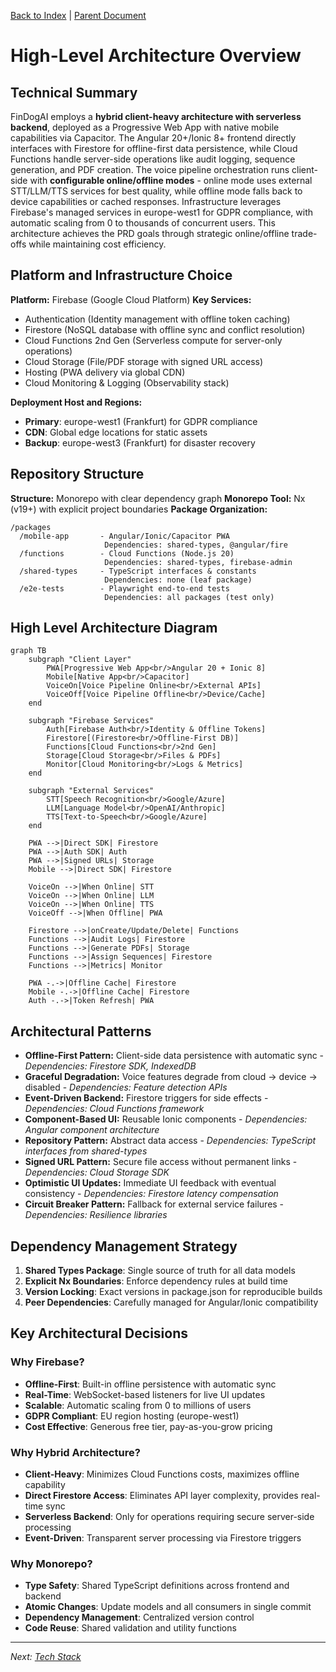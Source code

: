 [Back to Index](./index.md) | [Parent Document](../architecture.md)

# High-Level Architecture Overview

## Technical Summary

FinDogAI employs a **hybrid client-heavy architecture with serverless backend**, deployed as a Progressive Web App with native mobile capabilities via Capacitor. The Angular 20+/Ionic 8+ frontend directly interfaces with Firestore for offline-first data persistence, while Cloud Functions handle server-side operations like audit logging, sequence generation, and PDF creation. The voice pipeline orchestration runs client-side with **configurable online/offline modes** - online mode uses external STT/LLM/TTS services for best quality, while offline mode falls back to device capabilities or cached responses. Infrastructure leverages Firebase's managed services in europe-west1 for GDPR compliance, with automatic scaling from 0 to thousands of concurrent users. This architecture achieves the PRD goals through strategic online/offline trade-offs while maintaining cost efficiency.

## Platform and Infrastructure Choice

**Platform:** Firebase (Google Cloud Platform)
**Key Services:**
- Authentication (Identity management with offline token caching)
- Firestore (NoSQL database with offline sync and conflict resolution)
- Cloud Functions 2nd Gen (Serverless compute for server-only operations)
- Cloud Storage (File/PDF storage with signed URL access)
- Hosting (PWA delivery via global CDN)
- Cloud Monitoring & Logging (Observability stack)

**Deployment Host and Regions:**
- **Primary**: europe-west1 (Frankfurt) for GDPR compliance
- **CDN**: Global edge locations for static assets
- **Backup**: europe-west3 (Frankfurt) for disaster recovery

## Repository Structure

**Structure:** Monorepo with clear dependency graph
**Monorepo Tool:** Nx (v19+) with explicit project boundaries
**Package Organization:**
```
/packages
  /mobile-app       - Angular/Ionic/Capacitor PWA
                     Dependencies: shared-types, @angular/fire
  /functions        - Cloud Functions (Node.js 20)
                     Dependencies: shared-types, firebase-admin
  /shared-types     - TypeScript interfaces & constants
                     Dependencies: none (leaf package)
  /e2e-tests        - Playwright end-to-end tests
                     Dependencies: all packages (test only)
```

## High Level Architecture Diagram

```mermaid
graph TB
    subgraph "Client Layer"
        PWA[Progressive Web App<br/>Angular 20 + Ionic 8]
        Mobile[Native App<br/>Capacitor]
        VoiceOn[Voice Pipeline Online<br/>External APIs]
        VoiceOff[Voice Pipeline Offline<br/>Device/Cache]
    end

    subgraph "Firebase Services"
        Auth[Firebase Auth<br/>Identity & Offline Tokens]
        Firestore[(Firestore<br/>Offline-First DB)]
        Functions[Cloud Functions<br/>2nd Gen]
        Storage[Cloud Storage<br/>Files & PDFs]
        Monitor[Cloud Monitoring<br/>Logs & Metrics]
    end

    subgraph "External Services"
        STT[Speech Recognition<br/>Google/Azure]
        LLM[Language Model<br/>OpenAI/Anthropic]
        TTS[Text-to-Speech<br/>Google/Azure]
    end

    PWA -->|Direct SDK| Firestore
    PWA -->|Auth SDK| Auth
    PWA -->|Signed URLs| Storage
    Mobile -->|Direct SDK| Firestore

    VoiceOn -->|When Online| STT
    VoiceOn -->|When Online| LLM
    VoiceOn -->|When Online| TTS
    VoiceOff -->|When Offline| PWA

    Firestore -->|onCreate/Update/Delete| Functions
    Functions -->|Audit Logs| Firestore
    Functions -->|Generate PDFs| Storage
    Functions -->|Assign Sequences| Firestore
    Functions -->|Metrics| Monitor

    PWA -.->|Offline Cache| Firestore
    Mobile -.->|Offline Cache| Firestore
    Auth -.->|Token Refresh| PWA
```

## Architectural Patterns

- **Offline-First Pattern:** Client-side data persistence with automatic sync - *Dependencies: Firestore SDK, IndexedDB*
- **Graceful Degradation:** Voice features degrade from cloud → device → disabled - *Dependencies: Feature detection APIs*
- **Event-Driven Backend:** Firestore triggers for side effects - *Dependencies: Cloud Functions framework*
- **Component-Based UI:** Reusable Ionic components - *Dependencies: Angular component architecture*
- **Repository Pattern:** Abstract data access - *Dependencies: TypeScript interfaces from shared-types*
- **Signed URL Pattern:** Secure file access without permanent links - *Dependencies: Cloud Storage SDK*
- **Optimistic UI Updates:** Immediate UI feedback with eventual consistency - *Dependencies: Firestore latency compensation*
- **Circuit Breaker Pattern:** Fallback for external service failures - *Dependencies: Resilience libraries*

## Dependency Management Strategy

1. **Shared Types Package**: Single source of truth for all data models
2. **Explicit Nx Boundaries**: Enforce dependency rules at build time
3. **Version Locking**: Exact versions in package.json for reproducible builds
4. **Peer Dependencies**: Carefully managed for Angular/Ionic compatibility

## Key Architectural Decisions

### Why Firebase?
- **Offline-First**: Built-in offline persistence with automatic sync
- **Real-Time**: WebSocket-based listeners for live UI updates
- **Scalable**: Automatic scaling from 0 to millions of users
- **GDPR Compliant**: EU region hosting (europe-west1)
- **Cost Effective**: Generous free tier, pay-as-you-grow pricing

### Why Hybrid Architecture?
- **Client-Heavy**: Minimizes Cloud Functions costs, maximizes offline capability
- **Direct Firestore Access**: Eliminates API layer complexity, provides real-time sync
- **Serverless Backend**: Only for operations requiring secure server-side processing
- **Event-Driven**: Transparent server processing via Firestore triggers

### Why Monorepo?
- **Type Safety**: Shared TypeScript definitions across frontend and backend
- **Atomic Changes**: Update models and all consumers in single commit
- **Dependency Management**: Centralized version control
- **Code Reuse**: Shared validation and utility functions

---

*Next: [Tech Stack](./tech-stack.md)*